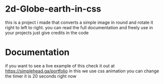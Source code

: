 # 2d-Globe-earth-in-css
this is a project i made that converts a simple image in round and rotate it right to left to right. you can read the full documentation and freely use in your projects just give credits in the code
# Documentation
if you want to see a live example of this check it out at https://simplehead.ga/portfolio
in this we use css animation
you can change the timer it is 20 seconds right now
